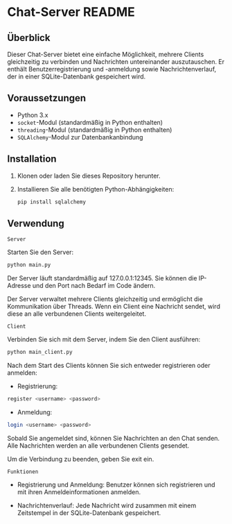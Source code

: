 # Chat-Server README

## Überblick

Dieser Chat-Server bietet eine einfache Möglichkeit, mehrere Clients gleichzeitig zu verbinden und Nachrichten untereinander auszutauschen. Er enthält Benutzerregistrierung und -anmeldung sowie Nachrichtenverlauf, der in einer SQLite-Datenbank gespeichert wird.

## Voraussetzungen

- Python 3.x
- `socket`-Modul (standardmäßig in Python enthalten)
- `threading`-Modul (standardmäßig in Python enthalten)
- `SQLAlchemy`-Modul zur Datenbankanbindung

## Installation

1. Klonen oder laden Sie dieses Repository herunter.
2. Installieren Sie alle benötigten Python-Abhängigkeiten:

   ```bash
   pip install sqlalchemy


## Verwendung

`Server`

Starten Sie den Server:


```bash
python main.py
```
Der Server läuft standardmäßig auf 127.0.0.1:12345. Sie können die IP-Adresse und den Port nach Bedarf im Code ändern.

Der Server verwaltet mehrere Clients gleichzeitig und ermöglicht die Kommunikation über Threads. Wenn ein Client eine Nachricht sendet, wird diese an alle verbundenen Clients weitergeleitet.

`Client`

Verbinden Sie sich mit dem Server, indem Sie den Client ausführen:

``` bash
python main_client.py
```
Nach dem Start des Clients können Sie sich entweder registrieren oder anmelden:

- Registrierung:

```bash
register <username> <password>
```
- Anmeldung:

```bash
login <username> <password>
```
Sobald Sie angemeldet sind, können Sie Nachrichten an den Chat senden. Alle Nachrichten werden an alle verbundenen Clients gesendet.

Um die Verbindung zu beenden, geben Sie exit ein.

`Funktionen`

- Registrierung und Anmeldung: Benutzer können sich registrieren und mit ihren Anmeldeinformationen anmelden.

- Nachrichtenverlauf: Jede Nachricht wird zusammen mit einem Zeitstempel in der SQLite-Datenbank gespeichert.
